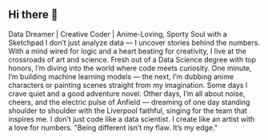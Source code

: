 ## Hi there 👋


 Data Dreamer | Creative Coder | Anime-Loving, Sporty Soul with a Sketchpad
I don’t just analyze data — I uncover stories behind the numbers. With a mind wired for logic and a heart beating for creativity, I live at the crossroads of art and science.
Fresh out of a Data Science degree with top honors, I’m diving into the world where code meets curiosity. One minute, I’m building machine learning models — the next, I’m dubbing anime characters or painting scenes straight from my imagination.
Some days I crave quiet and a good adventure novel. Other days, I’m all about noise, cheers, and the electric pulse of Anfield — dreaming of one day standing shoulder to shoulder with the Liverpool faithful, singing for the team that inspires me.
I don’t just code like a data scientist.
I create like an artist with a love for numbers.
"Being different isn’t my flaw. It’s my edge."


